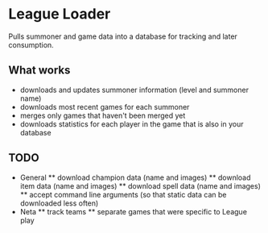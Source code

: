 # League Loader

Pulls summoner and game data into a database for tracking and later consumption.

## What works

* downloads and updates summoner information (level and summoner name)
* downloads most recent games for each summoner
* merges only games that haven't been merged yet
* downloads statistics for each player in the game that is also in your database

## TODO

* General
** download champion data (name and images)
** download item data (name and images)
** download spell data (name and images)
** accept command line arguments (so that static data can be downloaded less often)
* Neta
** track teams
** separate games that were specific to League play
